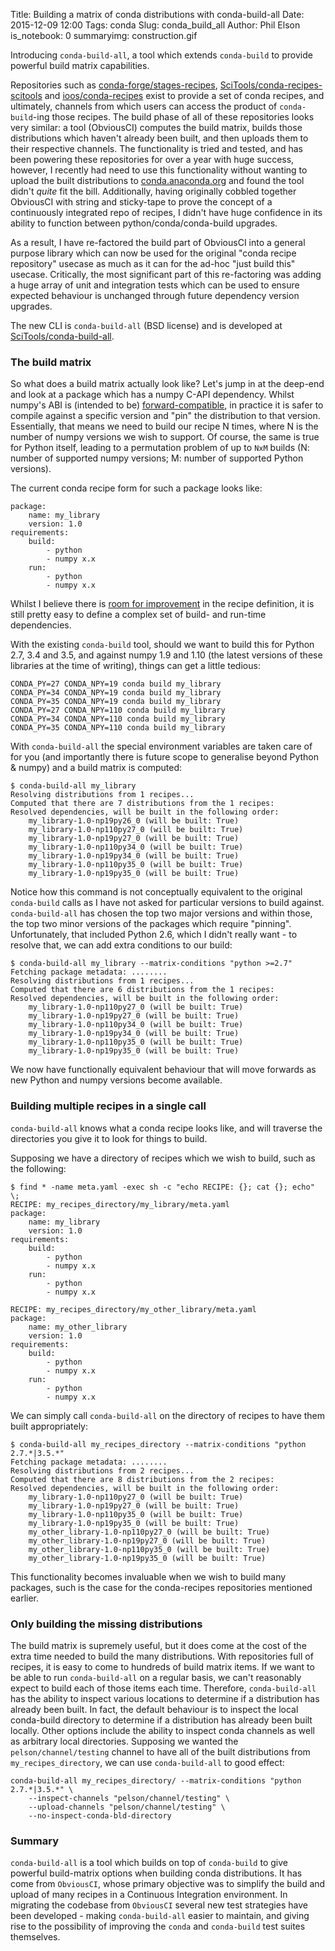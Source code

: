 Title: Building a matrix of conda distributions with conda-build-all
Date: 2015-12-09 12:00
Tags: conda
Slug: conda_build_all
Author: Phil Elson
is_notebook: 0
summaryimg: construction.gif

Introducing ``conda-build-all``, a tool which extends ``conda-build`` to provide powerful build
matrix capabilities.

<!-- PELICAN_END_SUMMARY -->

Repositories such as [conda-forge/stages-recipes](https://github.com/ioos/conda-recipes), [SciTools/conda-recipes-scitools](https://github.com/SciTools/conda-recipes-scitools) and [ioos/conda-recipes](https://github.com/ioos/conda-recipes) exist to provide a set of conda recipes, and ultimately, channels from which users can access the product of ``conda-build``-ing those recipes.
The build phase of all of these repositories looks very similar: a tool (ObviousCI) computes the build matrix, builds those distributions which haven't already been built, and then uploads them to their respective channels.
The functionality is tried and tested, and has been powering these repositories for over a year with huge success, however, I recently had need to use this functionality without wanting to upload the built distributions to [conda.anaconda.org](http://conda.anaconda.org) and found the tool didn't *quite* fit the bill.
Additionally, having originally cobbled together ObviousCI with string and sticky-tape to prove the concept of a continuously integrated repo of recipes, I didn't have huge confidence in its ability to function between python/conda/conda-build upgrades.

As a result, I have re-factored the build part of ObviousCI into a general purpose library which can now be used for the original "conda recipe repository" usecase as much as it can for the ad-hoc "just build this" usecase. Critically, the most significant part of this re-factoring was adding a huge array of unit and integration tests which can be used to ensure expected behaviour is unchanged through future dependency version upgrades.

The new CLI is ``conda-build-all`` (BSD license) and is developed at [SciTools/conda-build-all](https://github.com/SciTools/conda-build-all).

### The build matrix

So what does a build matrix actually look like? Let's jump in at the deep-end and look at a package which has a numpy C-API dependency.
Whilst numpy's ABI is (intended to be) [forward-compatible](http://stackoverflow.com/a/18369312/741316), in practice it is safer to compile against a specific version and "pin" the distribution to that version.
Essentially, that means we need to build our recipe N times, where N is the number of numpy versions we wish to support.
Of course, the same is true for Python itself, leading to a permutation problem of up to ``NxM`` builds (N: number of supported numpy versions; M: number of supported Python versions).

The current conda recipe form for such a package looks like:
 
```
package:
    name: my_library
    version: 1.0
requirements:
    build:
        - python
        - numpy x.x
    run:
        - python
        - numpy x.x
```

Whilst I believe there is [room for improvement](https://github.com/conda/conda-build/pull/650) in the recipe definition, it is still pretty easy to define a complex set of build- and run-time dependencies.

With the existing ``conda-build`` tool, should we want to build this for Python 2.7, 3.4 and 3.5, and against numpy 1.9 and 1.10 (the latest versions of these libraries at the time of writing), things can get a little tedious:

```
CONDA_PY=27 CONDA_NPY=19 conda build my_library
CONDA_PY=34 CONDA_NPY=19 conda build my_library
CONDA_PY=35 CONDA_NPY=19 conda build my_library
CONDA_PY=27 CONDA_NPY=110 conda build my_library
CONDA_PY=34 CONDA_NPY=110 conda build my_library
CONDA_PY=35 CONDA_NPY=110 conda build my_library
```

With ``conda-build-all`` the special environment variables are taken care of for you (and importantly there is future scope to generalise beyond Python & numpy) and a build matrix is computed:

```
$ conda-build-all my_library
Resolving distributions from 1 recipes... 
Computed that there are 7 distributions from the 1 recipes:
Resolved dependencies, will be built in the following order: 
    my_library-1.0-np19py26_0 (will be built: True)
    my_library-1.0-np110py27_0 (will be built: True)
    my_library-1.0-np19py27_0 (will be built: True)
    my_library-1.0-np110py34_0 (will be built: True)
    my_library-1.0-np19py34_0 (will be built: True)
    my_library-1.0-np110py35_0 (will be built: True)
    my_library-1.0-np19py35_0 (will be built: True)
```

Notice how this command is not conceptually equivalent to the original ``conda-build`` calls as I have not asked for particular versions to build against.
``conda-build-all`` has chosen the top two major versions and within those, the top two minor versions of the packages which require "pinning". Unfortunately, that included Python 2.6, which I didn't really want - to resolve that, we can add extra conditions to our build:

```
$ conda-build-all my_library --matrix-conditions "python >=2.7"
Fetching package metadata: ........
Resolving distributions from 1 recipes... 
Computed that there are 6 distributions from the 1 recipes:
Resolved dependencies, will be built in the following order: 
    my_library-1.0-np110py27_0 (will be built: True)
    my_library-1.0-np19py27_0 (will be built: True)
    my_library-1.0-np110py34_0 (will be built: True)
    my_library-1.0-np19py34_0 (will be built: True)
    my_library-1.0-np110py35_0 (will be built: True)
    my_library-1.0-np19py35_0 (will be built: True)
```

We now have functionally equivalent behaviour that will move forwards as new Python and numpy versions become available.

### Building multiple recipes in a single call

``conda-build-all`` knows what a conda recipe looks like, and will traverse the directories you give it to look for things to build.

Supposing we have a directory of recipes which we wish to build, such as the following:

```
$ find * -name meta.yaml -exec sh -c "echo RECIPE: {}; cat {}; echo" \;
RECIPE: my_recipes_directory/my_library/meta.yaml
package:
    name: my_library
    version: 1.0
requirements:
    build:
        - python
        - numpy x.x
    run:
        - python
        - numpy x.x

RECIPE: my_recipes_directory/my_other_library/meta.yaml
package:
    name: my_other_library
    version: 1.0
requirements:
    build:
        - python
        - numpy x.x
    run:
        - python
        - numpy x.x
```

We can simply call ``conda-build-all`` on the directory of recipes to have them built appropriately:

```
$ conda-build-all my_recipes_directory --matrix-conditions "python 2.7.*|3.5.*"
Fetching package metadata: ........
Resolving distributions from 2 recipes... 
Computed that there are 8 distributions from the 2 recipes:
Resolved dependencies, will be built in the following order: 
    my_library-1.0-np110py27_0 (will be built: True)
    my_library-1.0-np19py27_0 (will be built: True)
    my_library-1.0-np110py35_0 (will be built: True)
    my_library-1.0-np19py35_0 (will be built: True)
    my_other_library-1.0-np110py27_0 (will be built: True)
    my_other_library-1.0-np19py27_0 (will be built: True)
    my_other_library-1.0-np110py35_0 (will be built: True)
    my_other_library-1.0-np19py35_0 (will be built: True)
```


This functionality becomes invaluable when we wish to build many packages, such is the case for the conda-recipes repositories mentioned earlier.

### Only building the missing distributions

The build matrix is supremely useful, but it does come at the cost of the extra time needed to build the many distributions.
With repositories full of recipes, it is easy to come to hundreds of build matrix items. If we want to be able to run ``conda-build-all`` on a regular basis, we can't reasonably expect to build each of those items each time.
Therefore, ``conda-build-all`` has the ability to inspect various locations to determine if a distribution has already been built.
In fact, the default behaviour is to inspect the local conda-build directory to determine if a distribution has already been built locally.
Other options include the ability to inspect conda channels as well as arbitrary local directories.
Supposing we wanted the ``pelson/channel/testing`` channel to have all of the built distributions from ``my_recipes_directory``, we can use ``conda-build-all`` to good effect:

```
conda-build-all my_recipes_directory/ --matrix-conditions "python 2.7.*|3.5.*" \
    --inspect-channels "pelson/channel/testing" \
    --upload-channels "pelson/channel/testing" \
    --no-inspect-conda-bld-directory
```

### Summary

``conda-build-all`` is a tool which builds on top of ``conda-build`` to give powerful build-matrix options when building conda distributions.
It has come from ``ObviousCI``, whose primary objective was to simplify the build and upload of many recipes in a Continuous Integration environment.
In migrating the codebase from ``ObviousCI`` several new test strategies have been developed - making ``conda-build-all`` easier to maintain, and giving rise to the possibility of improving the ``conda`` and ``conda-build`` test suites themselves.
